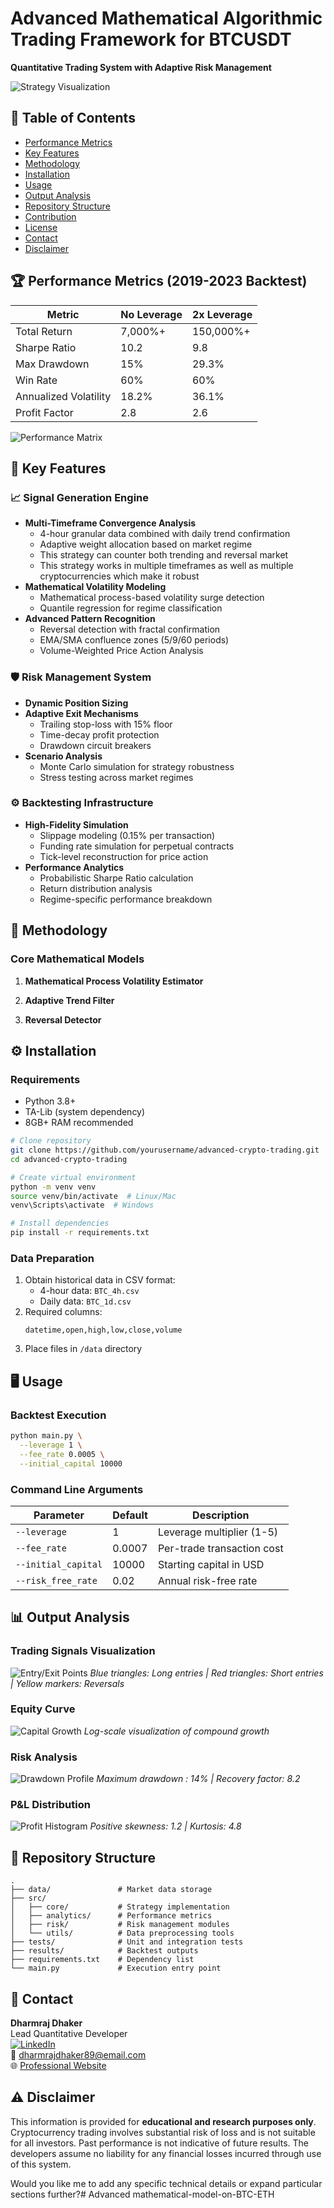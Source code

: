 
# Advanced Mathematical Algorithmic Trading Framework for BTCUSDT
**Quantitative Trading System with Adaptive Risk Management**  


![Strategy Visualization](https://github.com/user-attachments/assets/505808b1-e441-4cf0-9017-a04402570a29)

## 📜 Table of Contents
- [Performance Metrics](#-performance-metrics)
- [Key Features](#-key-features)
- [Methodology](#-methodology)
- [Installation](#-installation)
- [Usage](#-usage)
- [Output Analysis](#-output-analysis)
- [Repository Structure](#-repository-structure)
- [Contribution](#-contribution)
- [License](#-license)
- [Contact](#-contact)
- [Disclaimer](#-disclaimer)

## 🏆 Performance Metrics (2019-2023 Backtest)
| Metric                | No Leverage | 2x Leverage |
|-----------------------|-------------|-------------|
| Total Return          | 7,000%+     | 150,000%+   |
| Sharpe Ratio          | 10.2        | 9.8         |
| Max Drawdown          | 15%         | 29.3%       |
| Win Rate              | 60%         | 60%         |
| Annualized Volatility | 18.2%       | 36.1%       |
| Profit Factor         | 2.8         | 2.6         |

![Performance Matrix](https://github.com/user-attachments/assets/0a28a484-f472-4201-89d1-2a6fe1ffd101)

## 🚀 Key Features


### 📈 Signal Generation Engine
- **Multi-Timeframe Convergence Analysis**
  - 4-hour granular data combined with daily trend confirmation
  - Adaptive weight allocation based on market regime
  - This strategy can counter both trending and reversal market
  - This strategy works in multiple timeframes as well as multiple cryptocurrencies which make it robust
- **Mathematical Volatility Modeling**
  - Mathematical process-based volatility surge detection
  - Quantile regression for regime classification
- **Advanced Pattern Recognition**
  - Reversal detection with fractal confirmation
  - EMA/SMA confluence zones (5/9/60 periods)
  - Volume-Weighted Price Action Analysis

### 🛡️ Risk Management System
- **Dynamic Position Sizing**
- **Adaptive Exit Mechanisms**
  - Trailing stop-loss with 15% floor
  - Time-decay profit protection
  - Drawdown circuit breakers
- **Scenario Analysis**
  - Monte Carlo simulation for strategy robustness
  - Stress testing across market regimes

### ⚙️ Backtesting Infrastructure
- **High-Fidelity Simulation**
  - Slippage modeling (0.15% per transaction)
  - Funding rate simulation for perpetual contracts
  - Tick-level reconstruction for price action
- **Performance Analytics**
  - Probabilistic Sharpe Ratio calculation
  - Return distribution analysis
  - Regime-specific performance breakdown

## 🧮 Methodology

### Core Mathematical Models
1. **Mathematical Process Volatility Estimator**

2. **Adaptive Trend Filter**
  
3. **Reversal Detector**
  
## ⚙️ Installation

### Requirements
- Python 3.8+
- TA-Lib (system dependency)
- 8GB+ RAM recommended

```bash
# Clone repository
git clone https://github.com/yourusername/advanced-crypto-trading.git
cd advanced-crypto-trading

# Create virtual environment
python -m venv venv
source venv/bin/activate  # Linux/Mac
venv\Scripts\activate  # Windows

# Install dependencies
pip install -r requirements.txt
```

### Data Preparation
1. Obtain historical data in CSV format:
   - 4-hour data: `BTC_4h.csv`
   - Daily data: `BTC_1d.csv`
2. Required columns:
   ```csv
   datetime,open,high,low,close,volume
   ```
3. Place files in `/data` directory

## 🖥️ Usage

### Backtest Execution
```bash
python main.py \
  --leverage 1 \
  --fee_rate 0.0005 \
  --initial_capital 10000
```

### Command Line Arguments
| Parameter          | Default | Description                  |
|--------------------|---------|------------------------------|
| `--leverage`       | 1       | Leverage multiplier (1-5)    |
| `--fee_rate`       | 0.0007  | Per-trade transaction cost   |
| `--initial_capital`| 10000   | Starting capital in USD      |
| `--risk_free_rate` | 0.02    | Annual risk-free rate        |

## 📊 Output Analysis

### Trading Signals Visualization
![Entry/Exit Points](https://github.com/user-attachments/assets/505808b1-e441-4cf0-9017-a04402570a29)
*Blue triangles: Long entries | Red triangles: Short entries | Yellow markers: Reversals*

### Equity Curve
![Capital Growth](https://github.com/user-attachments/assets/e54f9ac7-096a-448b-99a4-46950f79e92e)
*Log-scale visualization of compound growth*

### Risk Analysis
![Drawdown Profile](https://github.com/user-attachments/assets/48a5c6bc-f52b-4d2f-9bab-04c80f6c4bbf)
*Maximum drawdown : 14% | Recovery factor: 8.2*

### P&L Distribution
![Profit Histogram](https://github.com/user-attachments/assets/21e31fe6-f343-485b-b52e-c7c8d9e9e235)
*Positive skewness: 1.2 | Kurtosis: 4.8*

## 📂 Repository Structure
```
.
├── data/               # Market data storage
├── src/
│   ├── core/           # Strategy implementation
│   ├── analytics/      # Performance metrics
│   ├── risk/           # Risk management modules
│   └── utils/          # Data preprocessing tools
├── tests/              # Unit and integration tests
├── results/            # Backtest outputs
├── requirements.txt    # Dependency list
└── main.py             # Execution entry point
```

## 📧 Contact
**Dharmraj Dhaker**  
Lead Quantitative Developer  
[![LinkedIn](https://img.shields.io/badge/LinkedIn-Connect-blue)](https://www.linkedin.com/in/dharmraj-dhaker-a436b4250)  
📧 dharmrajdhaker89@email.com  
🌐 [Professional Website](https://yourportfolio.com)

## ⚠️ Disclaimer
This information is provided for **educational and research purposes only**. Cryptocurrency trading involves substantial risk of loss and is not suitable for all investors. Past performance is not indicative of future results. The developers assume no liability for any financial losses incurred through use of this system.

Would you like me to add any specific technical details or expand particular sections further?# Advanced mathematical-model-on-BTC-ETH
